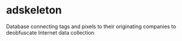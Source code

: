 # adskeleton
Database connecting tags and pixels to their originating companies to deobfuscate Internet data collection 
